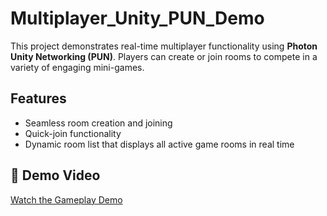 # Multiplayer_Unity_PUN_Demo

This project demonstrates real-time multiplayer functionality using **Photon Unity Networking (PUN)**. Players can create or join rooms to compete in a variety of engaging mini-games.

## Features

- Seamless room creation and joining  
- Quick-join functionality  
- Dynamic room list that displays all active game rooms in real time

## 🎥 Demo Video
[Watch the Gameplay Demo]((https://code-buddddy.github.io/game-development-portfolio/))
